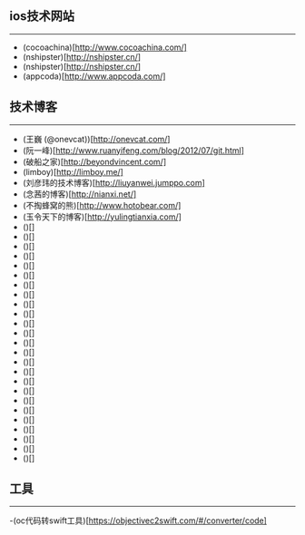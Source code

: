 ## ios技术网站
---
-	(cocoachina)[http://www.cocoachina.com/]
-	(nshipster)[http://nshipster.cn/]
-	(nshipster)[http://nshipster.cn/]
-   (appcoda)[http://www.appcoda.com/]


## 技术博客
---
-	(王巍 (@onevcat))[http://onevcat.com/]
-	(阮一峰)[http://www.ruanyifeng.com/blog/2012/07/git.html]
-	(破船之家)[http://beyondvincent.com/]
-	(limboy)[http://limboy.me/]
-	(刘彦玮的技术博客)[http://liuyanwei.jumppo.com]
-	(念茜的博客)[http://nianxi.net/]
-	(不掏蜂窝的熊)[http://www.hotobear.com/]
-	(玉令天下的博客)[http://yulingtianxia.com/]
-	()[]
-	()[]
-	()[]
-	()[]
-	()[]
-	()[]
-	()[]
-	()[]
-	()[]
-	()[]
-	()[]
-	()[]
-	()[]
-	()[]
-	()[]
-	()[]
-	()[]
-	()[]
-	()[]
-	()[]
-	()[]
-	()[]
-	()[]
-	()[]
-	()[]

## 工具
---

-(oc代码转swift工具)[https://objectivec2swift.com/#/converter/code]

